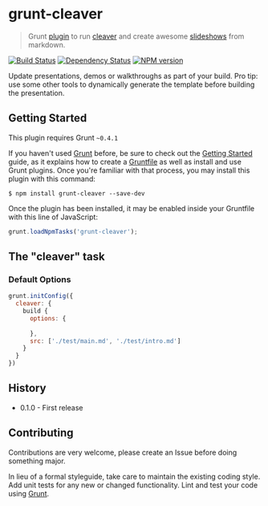 # grunt-cleaver

> Grunt [plugin](http://gruntjs.com/) to run [cleaver](https://github.com/jdan/cleaver) and create awesome [slideshows](http://jdan.github.io/cleaver/) from markdown.

[![Build Status](https://secure.travis-ci.org/Bartvds/grunt-cleaver.png?branch=master)](http://travis-ci.org/Bartvds/grunt-cleaver) [![Dependency Status](https://gemnasium.com/Bartvds/grunt-cleaver.png)](https://gemnasium.com/Bartvds/grunt-cleaver) [![NPM version](https://badge.fury.io/js/grunt-cleaver.png)](http://badge.fury.io/js/grunt-cleaver)

Update presentations, demos or walkthroughs as part of your build. Pro tip: use some other tools to dynamically generate the template before building the presentation.


## Getting Started
This plugin requires Grunt `~0.4.1`

If you haven't used [Grunt](http://gruntjs.com/) before, be sure to check out the [Getting Started](http://gruntjs.com/getting-started) guide, as it explains how to create a [Gruntfile](http://gruntjs.com/sample-gruntfile) as well as install and use Grunt plugins. Once you're familiar with that process, you may install this plugin with this command:

```shell
$ npm install grunt-cleaver --save-dev
```

Once the plugin has been installed, it may be enabled inside your Gruntfile with this line of JavaScript:

```js
grunt.loadNpmTasks('grunt-cleaver');
```

## The "cleaver" task       

### Default Options

```js
grunt.initConfig({
  cleaver: {
    build {
      options: {
         
      },
      src: ['./test/main.md', './test/intro.md']
    }
  }
})
```

## History

* 0.1.0 - First release

## Contributing

Contributions are very welcome, please create an Issue before doing something major.

In lieu of a formal styleguide, take care to maintain the existing coding style. Add unit tests for any new or changed functionality. Lint and test your code using [Grunt](http://gruntjs.com/).
